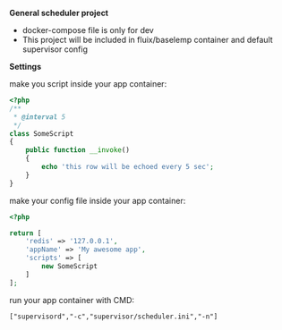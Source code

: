 **General scheduler project**

- docker-compose file is only for dev
- This project will be included in fluix/baselemp container and default supervisor config

**Settings**

make you script inside your app container:

```php
<?php
/**
 * @interval 5
 */
class SomeScript 
{
    public function __invoke() 
    {
        echo 'this row will be echoed every 5 sec';
    }
}
```

make your config file inside your app container:

```php
<?php

return [
    'redis' => '127.0.0.1',
    'appName' => 'My awesome app',
    'scripts' => [
        new SomeScript
    ]
];
```

run your app container with CMD:

```
["supervisord","-c","supervisor/scheduler.ini","-n"]
```
